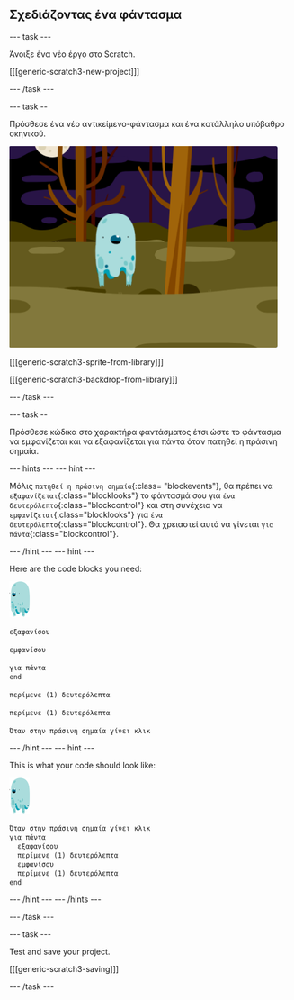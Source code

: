 ## Σχεδιάζοντας ένα φάντασμα

\--- task \---

Άνοιξε ένα νέο έργο στο Scratch.

[[[generic-scratch3-new-project]]]

\--- /task \---

\--- task --

Πρόσθεσε ένα νέο αντικείμενο-φάντασμα και ένα κατάλληλο υπόβαθρο σκηνικού.

![screenshot](images/ghost-ghost.png)

[[[generic-scratch3-sprite-from-library]]]

[[[generic-scratch3-backdrop-from-library]]]

\--- /task \---

\--- task --

Πρόσθεσε κώδικα στο χαρακτήρα φαντάσματος έτσι ώστε το φάντασμα να εμφανίζεται και να εξαφανίζεται για πάντα όταν πατηθεί η πράσινη σημαία.

\--- hints \--- \--- hint \---

Μόλις `πατηθεί η πράσινη σημαία`{:class= "blockevents"}, θα πρέπει να `εξαφανίζεται`{:class="blocklooks"} το φάντασμά σου για `ένα δευτερόλεπτο`{:class="blockcontrol"} και στη συνέχεια να `εμφανίζεται`{:class="blocklooks"} για `ένα δευτερόλεπτο`{:class="blockcontrol"}. Θα χρειαστεί αυτό να γίνεται `για πάντα`{:class="blockcontrol"}.

\--- /hint \--- \--- hint \---

Here are the code blocks you need:

![ghost-sprite](images/ghost-sprite.png)

```blocks3
εξαφανίσου

εμφανίσου

για πάντα
end

περίμενε (1) δευτερόλεπτα

περίμενε (1) δευτερόλεπτα

Όταν στην πράσινη σημαία γίνει κλικ
```

\--- /hint \--- \--- hint \---

This is what your code should look like:

![ghost-sprite](images/ghost-sprite.png)

```blocks3
Όταν στην πράσινη σημαία γίνει κλικ
για πάντα 
  εξαφανίσου
  περίμενε (1) δευτερόλεπτα
  εμφανίσου
  περίμενε (1) δευτερόλεπτα
end
```

\--- /hint \--- \--- /hints \---

\--- /task \---

\--- task \---

Test and save your project.

[[[generic-scratch3-saving]]]

\--- /task \---
